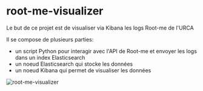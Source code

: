 # root-me-visualizer

Le but de ce projet est de visualiser via Kibana les logs Root-me de l'URCA

Il se compose de plusieurs parties:
* un script Python pour interagir avec l'API de Root-me et envoyer les logs dans un index Elasticsearch
* un noeud Elasticsearch qui stocke les données
* un noeud Kibana qui permet de visualiser les données

![root-me-visualizer](https://user-images.githubusercontent.com/12548183/158899873-4a0c7f5a-894a-42a2-bfb3-ba99226d6651.png)

